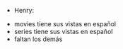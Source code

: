 - Henry:
* movies tiene sus vistas en español
* series tiene sus vistas en español
* faltan los demás